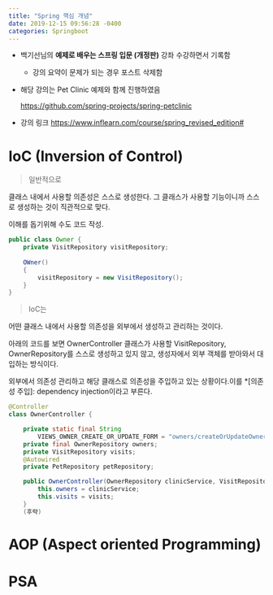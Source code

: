 ```yaml
---
title: "Spring 핵심 개념"
date: 2019-12-15 09:56:28 -0400
categories: Springboot
---
```


- 백기선님의 **예제로 배우는 스프링 입문 (개정판)** 강좌 수강하면서 기록함

  - 강의 요약이 문제가 되는 경우 포스트 삭제함

- 해당 강의는 Pet Clinic 예제와 함께 진행하였음

  https://github.com/spring-projects/spring-petclinic

- 강의 링크
  https://www.inflearn.com/course/spring_revised_edition#

# IoC (Inversion of Control)

> 일반적으로 

클래스 내에서 사용할 의존성은 스스로 생성한다. 그 클래스가 사용할 기능이니까 스스로 생성하는 것이 직관적으로 맞다.  

이해를 돕기위해 수도 코드 작성.

```java
public class Owner {
    private VisitRepository visitRepository;
    
    OWner()
    {
        visitRepository = new VisitRepository();
    }
}
```



> IoC는

어떤 클래스 내에서 사용할 의존성을 외부에서 생성하고 관리하는 것이다.  

아래의 코드를 보면 OwnerController 클래스가 사용할 VisitRepository, OwnerRepository를 스스로 생성하고 있지 않고, 생성자에서 외부 객체를 받아와서 대입하는 방식이다.  

외부에서 의존성 관리하고 해당 클래스로 의존성을 주입하고 있는 상황이다.이를 *[의존성 주입]: dependency injection이라고 부른다.

```java
@Controller
class OwnerController {

    private static final String 
        VIEWS_OWNER_CREATE_OR_UPDATE_FORM = "owners/createOrUpdateOwnerForm";
    private final OwnerRepository owners;
    private VisitRepository visits;
    @Autowired
    private PetRepository petRepository;

    public OwnerController(OwnerRepository clinicService, VisitRepository visits) {
        this.owners = clinicService;
        this.visits = visits;
    }
    (후략)
```



# AOP (Aspect oriented Programming)

# PSA